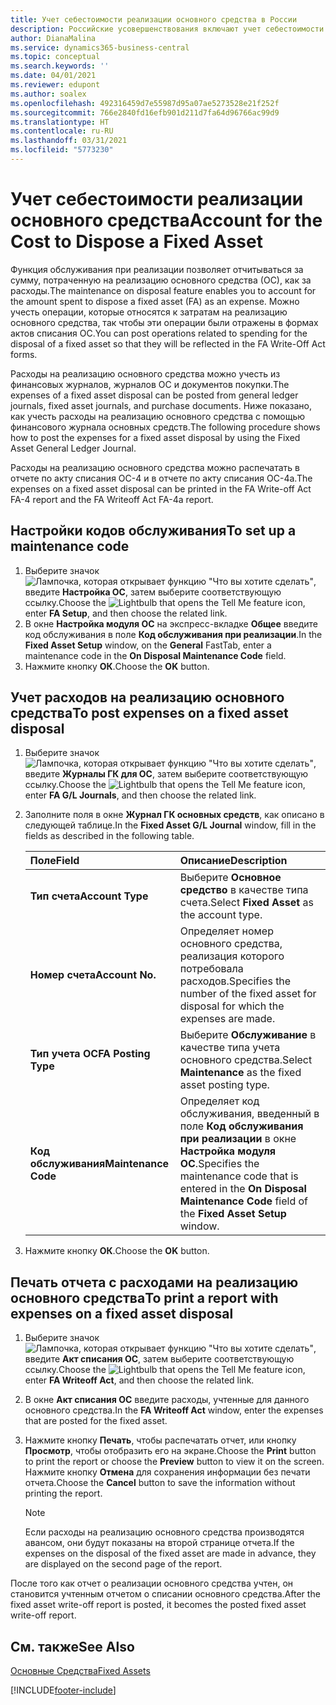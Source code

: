 ```yaml
---
title: Учет себестоимости реализации основного средства в России
description: Российские усовершенствования включают учет себестоимости реализации основных средств.
author: DianaMalina
ms.service: dynamics365-business-central
ms.topic: conceptual
ms.search.keywords: ''
ms.date: 04/01/2021
ms.reviewer: edupont
ms.author: soalex
ms.openlocfilehash: 492316459d7e55987d95a07ae5273528e21f252f
ms.sourcegitcommit: 766e2840fd16efb901d211d7fa64d96766ac99d9
ms.translationtype: HT
ms.contentlocale: ru-RU
ms.lasthandoff: 03/31/2021
ms.locfileid: "5773230"
---
```

# <a name="account-for-the-cost-to-dispose-a-fixed-asset"></a><span data-ttu-id="48c33-103">Учет себестоимости реализации основного средства</span><span class="sxs-lookup"><span data-stu-id="48c33-103">Account for the Cost to Dispose a Fixed Asset</span></span>

<span data-ttu-id="48c33-104">Функция обслуживания при реализации позволяет отчитываться за сумму, потраченную на реализацию основного средства (ОС), как за расходы.</span><span class="sxs-lookup"><span data-stu-id="48c33-104">The maintenance on disposal feature enables you to account for the amount spent to dispose a fixed asset (FA) as an expense.</span></span> <span data-ttu-id="48c33-105">Можно учесть операции, которые относятся к затратам на реализацию основного средства, так чтобы эти операции были отражены в формах актов списания ОС.</span><span class="sxs-lookup"><span data-stu-id="48c33-105">You can post operations related to spending for the disposal of a fixed asset so that they will be reflected in the FA Write-Off Act forms.</span></span> 

<span data-ttu-id="48c33-106">Расходы на реализацию основного средства можно учесть из финансовых журналов, журналов ОС и документов покупки.</span><span class="sxs-lookup"><span data-stu-id="48c33-106">The expenses of a fixed asset disposal can be posted from general ledger journals, fixed asset journals, and purchase documents.</span></span> <span data-ttu-id="48c33-107">Ниже показано, как учесть расходы на реализацию основного средства с помощью финансового журнала основных средств.</span><span class="sxs-lookup"><span data-stu-id="48c33-107">The following procedure shows how to post the expenses for a fixed asset disposal by using the Fixed Asset General Ledger Journal.</span></span> 

<span data-ttu-id="48c33-108">Расходы на реализацию основного средства можно распечатать в отчете по акту списания ОС-4 и в отчете по акту списания ОС-4a.</span><span class="sxs-lookup"><span data-stu-id="48c33-108">The expenses on a fixed asset disposal can be printed in the FA Write-off Act FA-4 report and the FA Writeoff Act FA-4a report.</span></span>

## <a name="to-set-up-a-maintenance-code"></a><span data-ttu-id="48c33-109">Настройки кодов обслуживания</span><span class="sxs-lookup"><span data-stu-id="48c33-109">To set up a maintenance code</span></span>

1. <span data-ttu-id="48c33-110">Выберите значок ![Лампочка, которая открывает функцию "Что вы хотите сделать"](../../media/ui-search/search_small.png "Что вы хотите сделать"), введите **Настройка ОС**, затем выберите соответствующую ссылку.</span><span class="sxs-lookup"><span data-stu-id="48c33-110">Choose the ![Lightbulb that opens the Tell Me feature](../../media/ui-search/search_small.png "Tell me what you want to do") icon, enter **FA Setup**, and then choose the related link.</span></span>
2. <span data-ttu-id="48c33-111">В окне **Настройка модуля ОС** на экспресс-вкладке **Общее** введите код обслуживания в поле **Код обслуживания при реализации**.</span><span class="sxs-lookup"><span data-stu-id="48c33-111">In the **Fixed Asset Setup** window, on the **General** FastTab, enter a maintenance code in the **On Disposal Maintenance Code** field.</span></span>
3. <span data-ttu-id="48c33-112">Нажмите кнопку **ОК**.</span><span class="sxs-lookup"><span data-stu-id="48c33-112">Choose the **OK** button.</span></span>

## <a name="to-post-expenses-on-a-fixed-asset-disposal"></a><span data-ttu-id="48c33-113">Учет расходов на реализацию основного средства</span><span class="sxs-lookup"><span data-stu-id="48c33-113">To post expenses on a fixed asset disposal</span></span>

1. <span data-ttu-id="48c33-114">Выберите значок ![Лампочка, которая открывает функцию "Что вы хотите сделать"](../../media/ui-search/search_small.png "Что вы хотите сделать"), введите **Журналы ГК для ОС**, затем выберите соответствующую ссылку.</span><span class="sxs-lookup"><span data-stu-id="48c33-114">Choose the ![Lightbulb that opens the Tell Me feature](../../media/ui-search/search_small.png "Tell me what you want to do") icon, enter **FA G/L Journals**, and then choose the related link.</span></span>

2. <span data-ttu-id="48c33-115">Заполните поля в окне **Журнал ГК основных средств**, как описано в следующей таблице.</span><span class="sxs-lookup"><span data-stu-id="48c33-115">In the **Fixed Asset G/L Journal** window, fill in the fields as described in the following table.</span></span>

   | <span data-ttu-id="48c33-116">Поле</span><span class="sxs-lookup"><span data-stu-id="48c33-116">Field</span></span>                | <span data-ttu-id="48c33-117">Описание</span><span class="sxs-lookup"><span data-stu-id="48c33-117">Description</span></span>                                                  |
   | :------------------- | :----------------------------------------------------------- |
   | <span data-ttu-id="48c33-118">**Тип счета**</span><span class="sxs-lookup"><span data-stu-id="48c33-118">**Account Type**</span></span>     | <span data-ttu-id="48c33-119">Выберите **Основное средство** в качестве типа счета.</span><span class="sxs-lookup"><span data-stu-id="48c33-119">Select **Fixed Asset** as the account type.</span></span>                  |
   | <span data-ttu-id="48c33-120">**Номер счета**</span><span class="sxs-lookup"><span data-stu-id="48c33-120">**Account No.**</span></span>      | <span data-ttu-id="48c33-121">Определяет номер основного средства, реализация которого потребовала расходов.</span><span class="sxs-lookup"><span data-stu-id="48c33-121">Specifies the number of the fixed asset for disposal for which the expenses are made.</span></span> |
   | <span data-ttu-id="48c33-122">**Тип учета ОС**</span><span class="sxs-lookup"><span data-stu-id="48c33-122">**FA Posting Type**</span></span>  | <span data-ttu-id="48c33-123">Выберите **Обслуживание** в качестве типа учета основного средства.</span><span class="sxs-lookup"><span data-stu-id="48c33-123">Select **Maintenance** as the fixed asset posting type.</span></span>      |
   | <span data-ttu-id="48c33-124">**Код обслуживания**</span><span class="sxs-lookup"><span data-stu-id="48c33-124">**Maintenance Code**</span></span> | <span data-ttu-id="48c33-125">Определяет код обслуживания, введенный в поле **Код обслуживания при реализации** в окне **Настройка модуля ОС**.</span><span class="sxs-lookup"><span data-stu-id="48c33-125">Specifies the maintenance code that is entered in the **On Disposal Maintenance Code** field of the **Fixed Asset Setup** window.</span></span> |

3. <span data-ttu-id="48c33-126">Нажмите кнопку **ОК**.</span><span class="sxs-lookup"><span data-stu-id="48c33-126">Choose the **OK** button.</span></span>

## <a name="to-print-a-report-with-expenses-on-a-fixed-asset-disposal"></a><span data-ttu-id="48c33-127">Печать отчета с расходами на реализацию основного средства</span><span class="sxs-lookup"><span data-stu-id="48c33-127">To print a report with expenses on a fixed asset disposal</span></span>

1. <span data-ttu-id="48c33-128">Выберите значок ![Лампочка, которая открывает функцию "Что вы хотите сделать"](../../media/ui-search/search_small.png "Что вы хотите сделать"), введите **Акт списания ОС**, затем выберите соответствующую ссылку.</span><span class="sxs-lookup"><span data-stu-id="48c33-128">Choose the ![Lightbulb that opens the Tell Me feature](../../media/ui-search/search_small.png "Tell me what you want to do") icon, enter **FA Writeoff Act**, and then choose the related link.</span></span>

2. <span data-ttu-id="48c33-129">В окне **Акт списания ОС** введите расходы, учтенные для данного основного средства.</span><span class="sxs-lookup"><span data-stu-id="48c33-129">In the **FA Writeoff Act** window, enter the expenses that are posted for the fixed asset.</span></span>

3. <span data-ttu-id="48c33-130">Нажмите кнопку **Печать**, чтобы распечатать отчет, или кнопку **Просмотр**, чтобы отобразить его на экране.</span><span class="sxs-lookup"><span data-stu-id="48c33-130">Choose the **Print** button to print the report or choose the **Preview** button to view it on the screen.</span></span> <span data-ttu-id="48c33-131">Нажмите кнопку **Отмена** для сохранения информации без печати отчета.</span><span class="sxs-lookup"><span data-stu-id="48c33-131">Choose the **Cancel** button to save the information without printing the report.</span></span>

    > [!NOTE]
    > <span data-ttu-id="48c33-132">Если расходы на реализацию основного средства производятся авансом, они будут показаны на второй странице отчета.</span><span class="sxs-lookup"><span data-stu-id="48c33-132">If the expenses on the disposal of the fixed asset are made in advance, they are displayed on the second page of the report.</span></span>

<span data-ttu-id="48c33-133">После того как отчет о реализации основного средства учтен, он становится учтенным отчетом о списании основного средства.</span><span class="sxs-lookup"><span data-stu-id="48c33-133">After the fixed asset write-off report is posted, it becomes the posted fixed asset write-off report.</span></span>

## <a name="see-also"></a><span data-ttu-id="48c33-134">См. также</span><span class="sxs-lookup"><span data-stu-id="48c33-134">See Also</span></span>

[<span data-ttu-id="48c33-135">Основные Средства</span><span class="sxs-lookup"><span data-stu-id="48c33-135">Fixed Assets</span></span>](../../fa-manage.md)  


[!INCLUDE[footer-include](../../includes/footer-banner.md)]